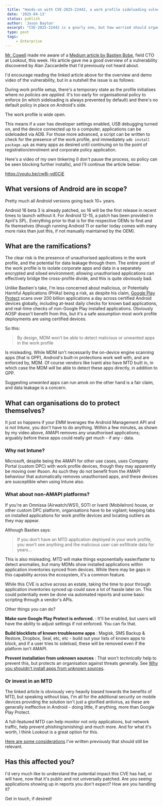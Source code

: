 ```yaml
---
 title: "Hands-on with CVE-2025-22442, a work profile sideloading vulnerability affecting most Android devices today"
 date: '2025-04-13'
 status: publish
 author: 'Jason Bayton'
 excerpt: "CVE-2025-22442 is a gnarly one, but how worried should organisations be?"
 type: post
 tags:
     - Enterprise
---
```


[Mr. Cowell](https://www.linkedin.com/in/bencowellmobility) made me aware of a [Medium article by Bastien Bobe](https://medium.com/@threatspotlight/how-to-exploit-cve-2025-22442-to-install-an-apk-in-an-android-work-profile-ee8d5345f841), field CTO at Lookout, this week. His article gave me a good overview of a vulnerability discovered by Alan Zaccardelle that I'd previously not heard about.

I'd encourage reading the linked article above for the overview and demo video of the vulnerability, but in a nutshell the issue is as follows:

During work profile setup, there's a temporary state as the profile initialises where _no policies are applied_. It's too early for organisational policy to enforce (in which sideloading is always prevented by default) and there's no default policy in place on Android's side. 

The work profile is wide open.

This means if a user has developer settings enabled, USB debugging turned on, and the device connected up to a computer, applications can be sideloaded via ADB. For those more advanced, a script can be written to check for the presence of the work profile, and immediately `adb install package.apk` as many apps as desired until continuing on to the point of registration/enrolment and corporate policy application.

Here's a video of my own tinkering (I don't pause the process, so policy can be seen blocking further installs), and I'll continue the article below:

https://youtu.be/cw8i-vd0CiE

## What versions of Android are in scope?

Pretty much all Android versions going back 10+ years. 

Android 16 beta 3 is already patched, so 16 will be the first release in recent times to launch without it. For Android 12-15, a patch has been provided in April's SPL. Everything prior to that is for the respective OEMs to find and fix themselves (though running Android 11 or earlier today comes with many more risks than just this, if not manually maintained by the OEM).

## What are the ramifications?

The clear risk is the presence of unauthorised applications in the work profile, and the potential for data leakage through them. The entire point of the work profile is to isolate corporate apps and data in a separately encrypted and siloed environment; allowing unauthorised applications can effectively bridge the cross-profile divide, and this is quite obviously bad.

Unlike Bastien's take, I'm less concerned about malicious, or Potentially Harmful Applications (PHAs) being a risk, as despite his claim, [Google Play Protect](https://developers.google.com/android/play-protect/client-protections) scans over 200 billion applications a day across certified Android devices globally, including at-least daily checks for known bad applications, and real-time checks of non-Google Play installed applications. Obviously AOSP doesn't benefit from this, but it's a safe assumption most work profile deployments are using certified devices.

So this: 

> By design, MDM won’t be able to detect malicious or unwanted apps in the work profile

Is misleading. While MDM isn't necessarily the on-device engine scanning apps (that is GPP), Android's built-in protections work well with, and are enforced by, MDM. Of course vendors like Ivanti also have MTD built in, in which case the MDM _will_ be able to detect these apps directly, in addition to GPP.

Suggesting _unwanted_ apps can run amok on the other hand is a fair claim, and data leakage is a concern.

## What can organisations do to protect themselves?

It just so happens if your EMM leverages the Android Management API and _is not Intune_, you don't have to do anything. Within a few minutes, as shown by my video above, AMAPI removes any unauthorised applications; arguably before these apps could really get much - if any - data.

### Why not Intune?

Microsoft, despite being the AMAPI for other use cases, uses Company Portal (custom DPC) with work profile devices, though they may apparently be moving over #soon. As such they do not benefit from the AMAPI behaviour that automatically removes unauthorised apps, and these devices are susceptible when using Intune also. 

### What about non-AMAPI platforms?

If you're an Omnissa (Airwatch/WS1), SOTI or Ivanti (MobileIron) house, or other custom DPC platform, organisations have to be vigilant; keeping tabs on installed applications for work profile devices and locating outliers as they may appear.

Although Bastien says: 

> If you don’t have an MTD application deployed in your work profile, you won’t see anything and the malicious user can exfiltrate data for years…

This is also misleading. MTD will make things exponentially easier/faster to detect anomalies, but many MDMs show installed applications within application inventories synced from devices. While there may be gaps in this capability across the ecosystem, it's a common feature. 

While this CVE is active across an estate, taking the time to pour through application inventories synced up could save a lot of hassle later on. This could potentially even be done via automated reports and some basic scripting through a vendor's APIs.

Other things you can do? 

**Make sure Google Play Protect is enforced.**
: It'll be enabled, but users will have the ability to adjust settings if not enforced. You can fix that. 

**Build blocklists of known troublesome apps**
: Magisk, SMS Backup & Restore, Dropbox, Seal, etc, etc - build out your lists of known apps to block, and if a user tries to sideload, these will be removed even if the platform isn't AMAPI.

**Prevent installation from unknown sources**
: That won't _technically_ help to prevent this, but protects an organisation against threats generally. See [Why you shouldn't install apps from unknown sources](https://bayton.org/android/why-you-shouldnt-install-apps-from-unknown-sources/).

### Or invest in an MTD

The linked article is obviously very heavily biased towards the benefits of MTD, but speaking without bias, I'm all for the additional security on mobile devices providing the solution isn't just a glorified antivirus, as these are generally ineffective in Android - doing little, if anything, more than Google Play Protect. 

A full-featured MTD can help monitor not only applications, but network traffic, help prevent phishing/smishing) and much more. And for what it's worth, I think Lookout is a great option for this.

[Here are some considerations](/android/mtd-and-android-enterprise/) I've written previously that should still be relevant.

## Has this affected you?

I'd very much like to understand the potential impact this CVE has had, or will have, now that it's public and not universally patched. Are you seeing applications showing up in reports you don't expect? How are you handling it?

Get in touch, if desired!